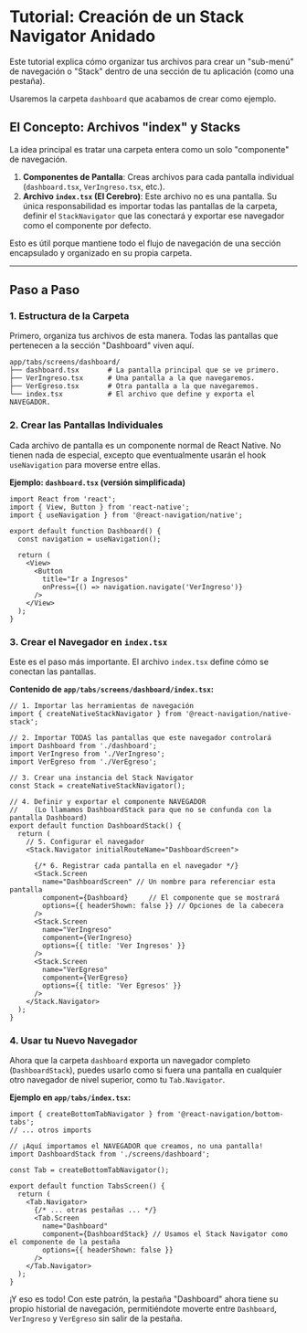# Tutorial: Creación de un Stack Navigator Anidado

Este tutorial explica cómo organizar tus archivos para crear un "sub-menú" de navegación o "Stack" dentro de una sección de tu aplicación (como una pestaña).

Usaremos la carpeta `dashboard` que acabamos de crear como ejemplo.

## El Concepto: Archivos "index" y Stacks

La idea principal es tratar una carpeta entera como un solo "componente" de navegación.

1.  **Componentes de Pantalla**: Creas archivos para cada pantalla individual (`dashboard.tsx`, `VerIngreso.tsx`, etc.).
2.  **Archivo `index.tsx` (El Cerebro)**: Este archivo no es una pantalla. Su única responsabilidad es importar todas las pantallas de la carpeta, definir el `StackNavigator` que las conectará y exportar ese navegador como el componente por defecto.

Esto es útil porque mantiene todo el flujo de navegación de una sección encapsulado y organizado en su propia carpeta.

---

## Paso a Paso

### 1. Estructura de la Carpeta

Primero, organiza tus archivos de esta manera. Todas las pantallas que pertenecen a la sección "Dashboard" viven aquí.

```
app/tabs/screens/dashboard/
├── dashboard.tsx       # La pantalla principal que se ve primero.
├── VerIngreso.tsx      # Una pantalla a la que navegaremos.
├── VerEgreso.tsx       # Otra pantalla a la que navegaremos.
└── index.tsx           # El archivo que define y exporta el NAVEGADOR.
```

### 2. Crear las Pantallas Individuales

Cada archivo de pantalla es un componente normal de React Native. No tienen nada de especial, excepto que eventualmente usarán el hook `useNavigation` para moverse entre ellas.

**Ejemplo: `dashboard.tsx` (versión simplificada)**
```tsx
import React from 'react';
import { View, Button } from 'react-native';
import { useNavigation } from '@react-navigation/native';

export default function Dashboard() {
  const navigation = useNavigation();

  return (
    <View>
      <Button 
        title="Ir a Ingresos" 
        onPress={() => navigation.navigate('VerIngreso')} 
      />
    </View>
  );
}
```

### 3. Crear el Navegador en `index.tsx`

Este es el paso más importante. El archivo `index.tsx` define cómo se conectan las pantallas.

**Contenido de `app/tabs/screens/dashboard/index.tsx`:**

```tsx
// 1. Importar las herramientas de navegación
import { createNativeStackNavigator } from '@react-navigation/native-stack';

// 2. Importar TODAS las pantallas que este navegador controlará
import Dashboard from './dashboard';
import VerIngreso from './VerIngreso';
import VerEgreso from './VerEgreso';

// 3. Crear una instancia del Stack Navigator
const Stack = createNativeStackNavigator();

// 4. Definir y exportar el componente NAVEGADOR
//    (Lo llamamos DashboardStack para que no se confunda con la pantalla Dashboard)
export default function DashboardStack() {
  return (
    // 5. Configurar el navegador
    <Stack.Navigator initialRouteName="DashboardScreen">
      
      {/* 6. Registrar cada pantalla en el navegador */}
      <Stack.Screen
        name="DashboardScreen" // Un nombre para referenciar esta pantalla
        component={Dashboard}     // El componente que se mostrará
        options={{ headerShown: false }} // Opciones de la cabecera
      />
      <Stack.Screen
        name="VerIngreso"
        component={VerIngreso}
        options={{ title: 'Ver Ingresos' }}
      />
      <Stack.Screen
        name="VerEgreso"
        component={VerEgreso}
        options={{ title: 'Ver Egresos' }}
      />
    </Stack.Navigator>
  );
}
```

### 4. Usar tu Nuevo Navegador

Ahora que la carpeta `dashboard` exporta un navegador completo (`DashboardStack`), puedes usarlo como si fuera una pantalla en cualquier otro navegador de nivel superior, como tu `Tab.Navigator`.

**Ejemplo en `app/tabs/index.tsx`:**

```tsx
import { createBottomTabNavigator } from '@react-navigation/bottom-tabs';
// ... otros imports

// ¡Aquí importamos el NAVEGADOR que creamos, no una pantalla!
import DashboardStack from './screens/dashboard'; 

const Tab = createBottomTabNavigator();

export default function TabsScreen() {
  return (
    <Tab.Navigator>
      {/* ... otras pestañas ... */}
      <Tab.Screen
        name="Dashboard"
        component={DashboardStack} // Usamos el Stack Navigator como el componente de la pestaña
        options={{ headerShown: false }}
      />
    </Tab.Navigator>
  );
}
```

¡Y eso es todo! Con este patrón, la pestaña "Dashboard" ahora tiene su propio historial de navegación, permitiéndote moverte entre `Dashboard`, `VerIngreso` y `VerEgreso` sin salir de la pestaña.